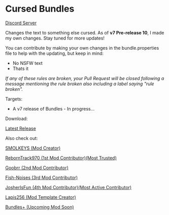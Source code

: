 # Cursed Bundles


[Discord Server](https://discord.gg/9M2VRAVGz8)

Changes the text to something else cursed. As of **v7 Pre-release 10**, I made my own changes. Stay tuned for more updates!

You can contribute by making your own changes in the bundle.properties file to help with the updating, but keep in mind:

- No NSFW text
- Thats it

*If any of these rules are broken, your Pull Request will be closed following a message mentioning the rule broken also including a label saying "rule broken".*


Targets:

- A v7 release of Bundles  - In progress...


Download:

[Latest Release](https://github.com/SMOLKEYS/bundles/releases/tag/v7-pre9)


Also check out: 

[SMOLKEYS (Mod Creator)](https://github.com/SMOLKEYS)

[RebornTrack970 (1st Mod Contributor)(Most Trusted)](https://github.com/RebornTrack970)

[Goobrr (2nd Mod Contributor)](https://github.com/Goobrr)

[Fish-Noises (3rd Mod Contributor)](https://github.com/Fish-Noises)

[JosherIsFun (4th Mod Contributor)(Most Active Contributor)](https://github.com/JosherIsFun)

[Lapis256 (Mod Template Creator)](https://github.com/Lapis256)

[Bundles+ (Upcoming Mod Soon)](https://github.com/SMOLKEYS/bundles-plus)


